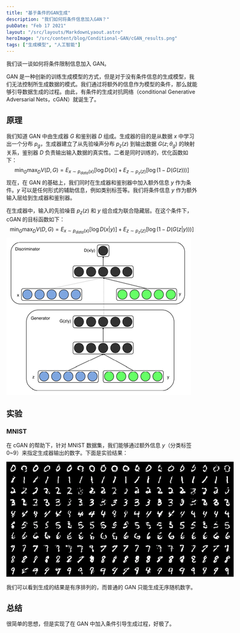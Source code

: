 ```yaml
---
title: "基于条件的GAN生成"
description: "我们如何将条件信息加入GAN？"
pubDate: "Feb 17 2021"
layout: "/src/layouts/MarkdownLyaout.astro"
heroImage: "/src/content/blog/Conditional-GAN/cGAN_results.png"
tags: ["生成模型", "人工智能"]
---
```


我们谈一谈如何将条件限制信息加入 GAN。

GAN 是一种创新的训练生成模型的方式，但是对于没有条件信息的生成模型，我们无法控制所生成数据的模式。我们通过将额外的信息作为模型的条件，那么就能够引导数据生成的过程。由此，有条件的生成对抗网络（conditional Generative Adversarial Nets，cGAN）就诞生了。

## 原理

我们知道 GAN 中由生成器 $G$ 和鉴别器 $D$ 组成。生成器的目的是从数据 $x$ 中学习出一个分布 $p_g$，生成器建立了从先验噪声分布 $p_z(z)$ 到输出数据 $G(z;\theta_g)$ 的映射关系，鉴别器 $D$ 负责输出输入数据的真实性。二者是同时训练的，优化函数如下：
$$
\min_{G}\max_{D} V(D,G)=E_{x\sim p_{data}(x)}\left[\log D(x)\right]+E_{z\sim p_z(z)}\left[\log(1-D(G(z)))\right]
$$
现在，在 GAN 的基础上，我们同时在生成器和鉴别器中加入额外信息 $y$ 作为条件。$y$ 可以是任何形式的辅助信息，例如类别标签等。我们将条件信息 $y$ 作为额外输入层给到生成器和鉴别器。

在生成器中，输入的先验噪音 $p_z(z)$ 和 $y$ 组合成为联合隐藏层。在这个条件下，cGAN 的目标函数如下：
$$
\min_{G}\max_{D} V(D,G)=E_{x\sim p_{data}(x)}\left[\log D(x|y)\right]+E_{z\sim p_z(z)}\left[\log(1-D(G(z|y)))\right]
$$
<img src="/src/content/blog/Conditional-GAN/cGAN_structure.png" alt="cGAN-structure" style="max-width: 600px" />

## 实验

### MNIST

在 cGAN 的帮助下，针对 MNIST 数据集，我们能够通过额外信息 $y$（分类标签 0~9）来指定生成器输出的数字。下面是实验结果：

<img src="/src/content/blog/Conditional-GAN/cGAN_results.png" alt="Generated Results" style="max-width: 600px" />

我们可以看到生成的结果是有序排列的，而普通的 GAN 只能生成无序随机数字。

## 总结

很简单的思想，但是实现了在 GAN 中加入条件引导生成过程，好极了。